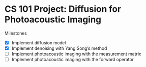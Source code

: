 # CS 101 Project: Diffusion for Photoacoustic Imaging

Milestones
- [x] Implement diffusion model
- [x] Implement denoising with Yang Song’s method
- [ ] Implement photoacoustic imaging with the measurement matrix
- [ ] Implement photoacoustic imaging with the forward operator
